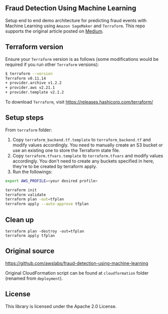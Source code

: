 ## Fraud Detection Using Machine Learning

Setup end to end demo architecture for predicting fraud events with Machine Learning using `Amazon SageMaker` and `Terraform`.
This repo supports the original article posted on [Medium](https://medium.com/@qtangs/machine-learning-infrastructure-with-amazon-sagemaker-and-terraform-a-case-of-fraud-detection-ab6896144781).

## Terraform version

Ensure your `Terraform` version is as follows (some modifications would be required if you run other `Terraform` versions):
```sh
$ terraform --version
Terraform v0.11.14
+ provider.archive v1.2.2
+ provider.aws v2.21.1
+ provider.template v2.1.2
```
To download `Terraform`, visit https://releases.hashicorp.com/terraform/

## Setup steps

From `terraform` folder:
1. Copy `terraform_backend.tf.template` to `terraform_backend.tf` and modify values accordingly. You need to manually create an S3 bucket or use an existing one to store the Terraform state file.
2. Copy `terraform.tfvars.template` to `terraform.tfvars` and modify values accordingly. You don't need to create any buckets specified in here, they're to be created by terraform apply.
3. Run the followings:
```sh
export AWS_PROFILE=<your desired profile>

terraform init
terraform validate
terraform plan -out=tfplan
terraform apply --auto-approve tfplan
```


## Clean up

```
terraform plan -destroy -out=tfplan
terraform apply tfplan
```

## Original source
https://github.com/awslabs/fraud-detection-using-machine-learning

Original CloudFormation script can be found at `cloudformation` folder (renamed from `deployment`).


## License

This library is licensed under the Apache 2.0 License. 
